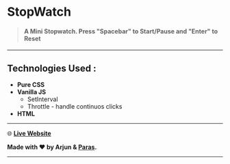 # StopWatch

> #### A Mini Stopwatch. Press "Spacebar" to Start/Pause and "Enter" to Reset

---

## Technologies Used :

-  **Pure CSS**
-  **Vanilla JS**
   -  SetInterval
   -  Throttle - handle continuos clicks
-  **HTML**

---

:globe_with_meridians: **[Live Website](https://mstop.netlify.app)**

**Made with :heart: by Arjun & [Paras](https://github.com/paras594).**

---
